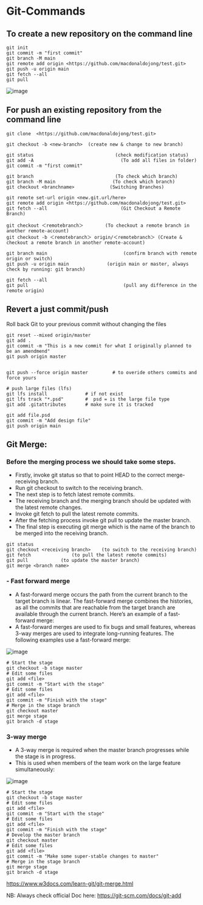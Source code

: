 # Git-Commands

## To create a new repository on the command line
```
git init
git commit -m "first commit"
git branch -M main
git remote add origin <https://github.com/macdonaldojong/test.git>
git push -u origin main
git fetch --all
git pull 
```

![image](https://user-images.githubusercontent.com/58276505/172822039-4959a186-04cb-47a1-82dd-b887e8d576a6.png)

## For push an existing repository from the command line

```
git clone  <https://github.com/macdonaldojong/test.git>

git checkout -b <new-branch>  (create new & change to new branch)

git status		                       	(check modification status)
git add -A 			                      (To add all files in folder)
git commit -m "first commit"
 
git branch		                       	(To check which branch)
git branch -M main      	           (To check which branch)
git checkout <branchname>	          (Switching Branches)

git remote set-url origin <new.git.url/here>
git remote add origin <https://github.com/macdonaldojong/test.git>
git fetch --all 		                  (Git Checkout a Remote Branch)

git checkout ＜remotebranch＞        (To checkout a remote branch in another remote-account)
git checkout -b ＜remotebranch＞ origin/＜remotebranch＞ (Create & checkout a remote branch in another remote-account)

git branch main 		                   (confirm branch with remote origin or switch)
git push -u origin main              (origin main or master, always check by running: git branch)

git fetch --all
git pull    		                       (pull any difference in the remote origin)
```

## Revert a just commit/push

Roll back Git to your previous commit without changing the files

```
git reset --mixed origin/master
git add .
git commit -m "This is a new commit for what I originally planned to be an amendmend"
git push origin master


git push --force origin master         # to overide others commits and force yours

# push large files (lfs)
git lfs install              # if not exist
git lfs track "*.psd"        #  psd = is the large file type
git add .gitattributes       # make sure it is tracked

git add file.psd
git commit -m "Add design file"
git push origin main
```

## Git Merge:
  
### Before the merging process we should take some steps.
* Firstly, invoke git status so that to point HEAD to the correct merge-receiving branch. 
* Run git checkout <receiving branch> to switch to the receiving branch.
* The next step is to fetch latest remote commits.
* The receiving branch and the merging branch should be updated with the latest remote changes.
* Invoke git fetch to pull the latest remote commits.
* After the fetching process invoke git pull to update the master branch.
* The final step is executing git merge <branch name> which is the name of the branch to be merged into the receiving branch.

```
git status
git checkout <receiving branch>    (to switch to the receiving branch)
git fetch        		(to pull the latest remote commits)
git pull 			(to update the master branch)
git merge <branch name>
```

### - Fast forward merge
* A fast-forward merge occurs the path from the current branch to the target branch is linear. The fast-forward merge combines the histories, as all the commits that are reachable from the target branch are available through the current branch. Here’s an example of a fast-forward merge:
* A fast-forward merges are used to fix bugs and small features, whereas 3-way merges are used to integrate long-running features. The following examples use a fast-forward merge:

![image](https://user-images.githubusercontent.com/58276505/172824170-323f2466-92f3-4d9c-bd29-186ef60fd1f6.png)

```
# Start the stage
git checkout -b stage master
# Edit some files
git add <file>
git commit -m "Start with the stage"
# Edit some files
git add <file>
git commit -m "Finish with the stage"
# Merge in the stage branch
git checkout master
git merge stage
git branch -d stage
```

### 3-way merge
* A 3-way merge is required when the master branch progresses while the stage is in progress.
* This is used when members of the team work on the large feature simultaneously:

![image](https://user-images.githubusercontent.com/58276505/172825361-a0f3497f-cfca-4aa4-8f66-33e9caa0a5ae.png)

```
# Start the stage
git checkout -b stage master
# Edit some files
git add <file>
git commit -m "Start with the stage"
# Edit some files
git add <file>
git commit -m "Finish with the stage"
# Develop the master branch
git checkout master
# Edit some files
git add <file>
git commit -m "Make some super-stable changes to master"
# Merge in the stage branch
git merge stage
git branch -d stage
```

https://www.w3docs.com/learn-git/git-merge.html

NB: Always check official Doc here: https://git-scm.com/docs/git-add
